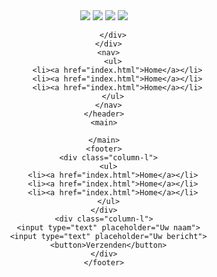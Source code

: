 <!DOCTYPE html>

<html>
  <head>
    <link rel="stylesheet" href="css/main.css">
  </head>
  <body>
    <header>
      <div class="contact">
        <div class="social">
          <img src="images/voorbeeld.png">
          <img src="https://via.placeholder.com/50">
          <img src="https://via.placeholder.com/50">
          <img src="https://via.placeholder.com/50">
        </div>
        <div class="email">
     
        </div>
      </div>
      <nav>
        <ul>
          <li><a href="index.html">Home</a></li>
          <li><a href="index.html">Home</a></li>
          <li><a href="index.html">Home</a></li>
        </ul>
      </nav>
    </header>
    <main>

    </main>
    <footer>
      <div class="column-l">
      <ul>
        <li><a href="index.html">Home</a></li>
        <li><a href="index.html">Home</a></li>
        <li><a href="index.html">Home</a></li>
      </ul>
    </div>
    <div class="column-l">
      <input type="text" placeholder="Uw naam">
      <input type="text" placeholder="Uw bericht">
      <button>Verzenden</button>
    </div>
    </footer>

  </body>
</html>
